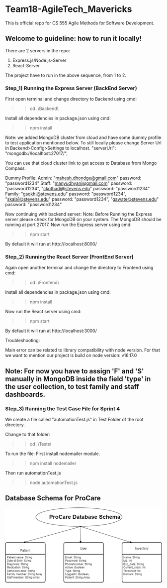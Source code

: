 # Team18-AgileTech_Mavericks
This is official repo for CS 555  Agile Methods for Software Development.

## Welcome to guideline: how to run it locally!

There are 2 servers in the repo:
1) Express.js/Node.js-Server
2) React-Server

The project have to run in the above sequence, from 1 to 2.

### Step_1) Running the Express Server (BackEnd Server)
First open terminal and change directory to Backend using cmd:
>> cd .\Backend\ 

Install all dependencies in package.json using cmd:
>> npm install

Note: we added MongoDB cluster from cloud and have some dummy profile to test application mentioned below. To still locally please change Server Url in Backend>Config>Settings to localhost.
"serverUrl": "mongodb://localhost:27017/",

You can use that cloud cluster link to get access to Database from Mongo Compass.

Dummy Profile:
Admin: "mahesh.dhondge@gmail.com" password: "password1234"
Staff: "manyudhyani@gmail.com" password: "password1234", "ckothadi@stevens.edu" password: "password1234"
Family: "gsokhi@stevens.edu" password: "password1234", "skala1@stevens.edu" password: "password1234", "gawate@stevens.edu" password: "password1234"

Now continuing with backend server:
Note: Before Running the Express server please check for MongoDB on your system. The MongoDB should be running at port 27017.
Now run the Express server using cmd:
>> npm start

By default it will run at http://localhost:8000/

### Step_2) Running the React Server (FrontEnd Server)
Again open another terminal and change the directory to Frontend using cmd:
>> cd .\Frontend\

Install all dependencies in package.json using cmd:
>> npm install

Now run the React server using cmd:
>> npm start

By default it will run at http://localhost:3000/

Troubleshooting:

Main error can be related to library compatibility with node version. For that we want to mention our project is build on node version: v16.17.0

## Note: For now you have to assign 'F' and 'S' manually in MongoDB inside the field 'type' in the user collection, to test family and staff dashboards.

### Step_3) Running the Test Case File for Sprint 4

We create a file called "automationTest.js" in Test Folder of the root directory.

Change to that folder: 
>> cd .\Tests\  

To run the file: First install nodemailer module.
>> npm install nodemailer  

Then run automationTest.js
>> node automationTest.js  

## Database Schema for ProCare

![](database_Schema.png)
